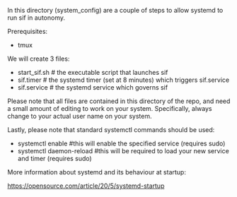 In this directory (system_config) are a couple of steps to allow systemd to run sif in autonomy. 

Prerequisites:

- tmux

We will create 3 files:

- start_sif.sh # the executable script that launches sif
- sif.timer # the systemd timer (set at 8 minutes) which triggers sif.service
- sif.service # the systemd service which governs sif 


Please note that all files are contained in this directory of the repo, and need a small amount of editing to work on your system. Specifically, always change <YOUR USER NAME> to your actual user name on your system.
  
Lastly, please note that standard systemctl commands should be used:

- systemctl enable #this will enable the specified service (requires sudo)
- systemctl daemon-reload #this will be required to load your new service and timer (requires sudo) 
  
More information about systemd and its behaviour at startup:
  
https://opensource.com/article/20/5/systemd-startup
